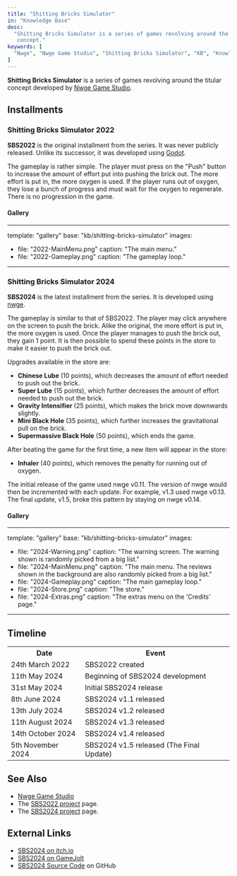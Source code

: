 ```yaml
---
title: "Shitting Bricks Simulator"
in: "Knowledge Base"
desc:
  "Shitting Bricks Simulator is a series of games revolving around the titular
   concept."
keywords: [
  "Nwge", "Nwge Game Studio", "Shitting Bricks Simulator", "KB", "Knowledge Base"
]
---
```


**Shitting Bricks Simulator** is a series of games revolving around the
titular concept developed by [Nwge Game Studio].

## Installments

### Shitting Bricks Simulator 2022

**SBS2022** is the original installment from the series. It was never publicly
released. Unlike its successor, it was developed using [Godot].

The gameplay is rather simple. The player must press on the "Push" button to
increase the amount of effort put into pushing the brick out. The more effort is
put in, the more oxygen is used. If the player runs out of oxygen, they lose a
bunch of progress and must wait for the oxygen to regenerate. There is no
progression in the game.

#### Gallery

---
template: "gallery"
base: "kb/shitting-bricks-simulator"
images:
  - file: "2022-MainMenu.png"
    caption: "The main menu."
  - file: "2022-Gameplay.png"
    caption: "The gameplay loop."
---

### Shitting Bricks Simulator 2024

**SBS2024** is the latest installment from the series. It is developed using
[nwge].

The gameplay is similar to that of SBS2022. The player may click anywhere on the
screen to push the brick. Alike the original, the more effort is put in, the
more oxygen is used. Once the player manages to push the brick out, they gain 1
point. It is then possible to spend these points in the store to make it easier
to push the brick out.

Upgrades available in the store are:

* **Chinese Lube** (10 points), which decreases the amount of effort needed to
  push out the brick.
* **Super Lube** (15 points), which further decreases the amount of effort
  needed to push out the brick.
* **Gravity Intensifier** (25 points), which makes the brick move downwards
  slightly.
* **Mini Black Hole** (35 points), which further increases the gravitational
  pull on the brick.
* **Supermassive Black Hole** (50 points), which ends the game.

After beating the game for the first time, a new item will appear in the store:

* **Inhaler** (40 points), which removes the penalty for running out of oxygen.

The initial release of the game used nwge v0.11. The version of nwge would then
be incremented with each update. For example, v1.3 used nwge v0.13. The final
update, v1.5, broke this pattern by staying on nwge v0.14.

#### Gallery

---
template: "gallery"
base: "kb/shitting-bricks-simulator"
images:
  - file: "2024-Warning.png"
    caption: "The warning screen. The warning shown is randomly picked from a
    big list."
  - file: "2024-MainMenu.png"
    caption: "The main menu. The reviews shown in the background are also
    randomly picked from a big list."
  - file: "2024-Gameplay.png"
    caption: "The main gameplay loop."
  - file: "2024-Store.png"
    caption: "The store."
  - file: "2024-Extras.png"
    caption: "The extras menu on the 'Credits' page."
---

## Timeline

<table>
<tr>
  <th>Date</th> <th>Event</th>
</tr>
<tr>
  <td>24th March 2022</td> <td>SBS2022 created</td>
</tr>
<tr>
  <td>11th May 2024</td> <td>Beginning of SBS2024 development</td>
</tr>
<tr>
  <td>31st May 2024</td> <td>Initial SBS2024 release</td>
</tr>
<tr>
  <td>8th June 2024</td> <td>SBS2024 v1.1 released</td>
</tr>
<tr>
  <td>13th July 2024</td> <td>SBS2024 v1.2 released</td>
</tr>
<tr>
  <td>11th August 2024</td> <td>SBS2024 v1.3 released</td>
</tr>
<tr>
  <td>14th October 2024</td> <td>SBS2024 v1.4 released</td>
</tr>
<tr>
  <td>5th November 2024</td> <td>SBS2024 v1.5 released (The Final Update)</td>
</tr>
</table>

## See Also

* [Nwge Game Studio]
* The [SBS2022 project] page.
* The [SBS2024 project] page.

## External Links

* [SBS2024 on itch.io](https://qeaml.itch.io/sbs2024)
* [SBS2024 on GameJolt](https://gamejolt.com/games/sbs2024/918106)
* [SBS2024 Source Code](https://github.com/qeaml/sbs2024) on GitHub

[Nwge Game Studio]: /kb/nwge-game-studio
[Godot]: https://godotengine.org/
[nwge]: /project/nwge
[SBS2022 project]: /project/sbs2022
[SBS2024 project]: /project/sbs2024
